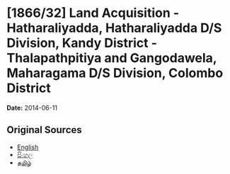 # [1866/32] Land Acquisition - Hatharaliyadda, Hatharaliyadda D/S Division, Kandy District - Thalapathpitiya and Gangodawela, Maharagama D/S Division, Colombo District

**Date:** 2014-06-11

## Original Sources

- [English](https://documents.gov.lk/view/extra-gazettes/2014/6/1866-32_E.pdf)
- [සිංහල](https://documents.gov.lk/view/extra-gazettes/2014/6/1866-32_S.pdf)
- [தமிழ்](https://documents.gov.lk/view/extra-gazettes/2014/6/1866-32_T.pdf)
